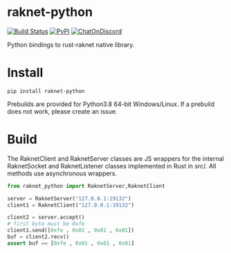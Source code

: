 # raknet-python
[![Build Status](https://img.shields.io/github/workflow/status/b23r0/raknet-python/Rust)](https://github.com/b23r0/raknet-python/actions/workflows/rust.yml)
[![PyPI](https://img.shields.io/pypi/v/raknet-python)](https://pypi.org/project/raknet-python)
[![ChatOnDiscord](https://img.shields.io/badge/chat-on%20discord-blue)](https://discord.gg/ZKtYMvDFN4)

Python bindings to rust-raknet native library.

# Install

```
pip install raknet-python
```

Prebuilds are provided for Python3.8 64-bit Windows/Linux. If a prebuild does not work, please create an issue.

# Build

The RaknetClient and RaknetServer classes are JS wrappers for the internal RaknetSocket and RaknetListener classes implemented in Rust in src/. All methods use asynchronous wrappers.


```py
from raknet_python import RaknetServer,RaknetClient

server = RaknetServer("127.0.0.1:19132")
client1 = RaknetClient("127.0.0.1:19132")

client2 = server.accept()
# first byte must be 0xfe
client1.send([0xfe , 0x01 , 0x01 , 0x01])
buf = client2.recv()
assert buf == [0xfe , 0x01 , 0x01 , 0x01]
```
